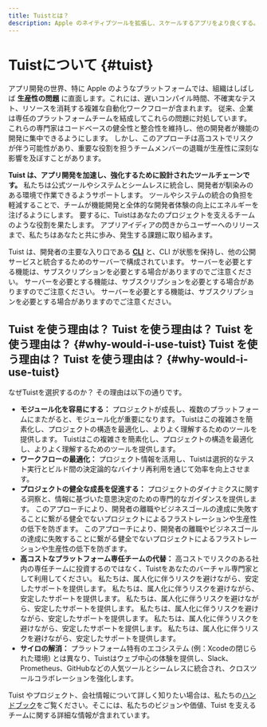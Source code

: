 ```yaml
---
title: Tuistとは？
description: Apple のネイティブツールを拡張し、スケールするアプリをより良くする。
---
```


# Tuistについて {#tuist}

アプリ開発の世界、特に Apple のようなプラットフォームでは、組織はしばしば **生産性の問題** に直面します。これには、遅いコンパイル時間、不確実なテスト、リソースを消耗する複雑な自動化ワークフローが含まれます。 従来、企業は専任のプラットフォームチームを結成してこれらの問題に対処しています。 これらの専門家はコードベースの健全性と整合性を維持し、他の開発者が機能の開発に集中できるようにします。 しかし、このアプローチは高コストでリスクが伴う可能性があり、重要な役割を担うチームメンバーの退職が生産性に深刻な影響を及ぼすことがあります。

**Tuist は、アプリ開発を加速し、強化するために設計されたツールチェーンです。** 私たちは公式ツールやシステムとシームレスに統合し、開発者が馴染みのある環境で作業できるようサポートします。 ツールやシステムの統合の負担を軽減することで、チームが機能開発と全体的な開発者体験の向上にエネルギーを注げるようにします。 要するに、Tuistはあなたのプロジェクトを支えるチームのような役割を果たします。 アプリアイディアの閃きからユーザーへのリリースまで、私たちはあなたと共に歩み、発生する課題に取り組みます。

Tuist は、開発者の主要な入り口である **[CLI](https://github.com/tuist/tuist)** と、CLI が状態を保持し、他の公開サービスと統合するためのサーバーで構成されています。 サーバーを必要とする機能は、サブスクリプションを必要とする場合がありますのでご注意ください。 サーバーを必要とする機能は、サブスクリプションを必要とする場合がありますのでご注意ください。 サーバーを必要とする機能は、サブスクリプションを必要とする場合がありますのでご注意ください。

## Tuist を使う理由は？ Tuist を使う理由は？ Tuist を使う理由は？ {#why-would-i-use-tuist} Tuist を使う理由は？ Tuist を使う理由は？ {#why-would-i-use-tuist}

なぜTuistを選択するのか？ その理由は以下の通りです。

- **モジュール化を容易にする：** プロジェクトが成長し、複数のプラットフォームにまたがると、モジュール化が重要になります。 Tuistはこの複雑さを簡素化し、プロジェクトの構造を最適化し、よりよく理解するためのツールを提供します。 Tuistはこの複雑さを簡素化し、プロジェクトの構造を最適化し、よりよく理解するためのツールを提供します。
- **ワークフローの最適化：** プロジェクト情報を活用し、Tuistは選択的なテスト実行とビルド間の決定論的なバイナリ再利用を通じて効率を向上させます。
- **プロジェクトの健全な成長を促進する：** プロジェクトのダイナミクスに関する洞察と、情報に基づいた意思決定のための専門的なガイダンスを提供します。 このアプローチにより、開発者の離職やビジネスゴールの達成に失敗することに繋がる健全でないプロジェクトによるフラストレーションや生産性の低下を防ぎます。 このアプローチにより、開発者の離職やビジネスゴールの達成に失敗することに繋がる健全でないプロジェクトによるフラストレーションや生産性の低下を防ぎます。
- **高コストなプラットフォーム専任チームの代替：** 高コストでリスクのある社内の専任チームに投資するのではなく、Tuistをあなたのバーチャル専門家として利用してください。 私たちは、属人化に伴うリスクを避けながら、安定したサポートを提供します。 私たちは、属人化に伴うリスクを避けながら、安定したサポートを提供します。 私たちは、属人化に伴うリスクを避けながら、安定したサポートを提供します。 私たちは、属人化に伴うリスクを避けながら、安定したサポートを提供します。 私たちは、属人化に伴うリスクを避けながら、安定したサポートを提供します。 私たちは、属人化に伴うリスクを避けながら、安定したサポートを提供します。
- **サイロの解消：** プラットフォーム特有のエコシステム (例：Xcodeの閉じられた環境) とは異なり、Tuistはウェブ中心の体験を提供し、Slack、Prometheus、GitHubなどの人気ツールとシームレスに統合され、クロスツールコラボレーションを強化します。

Tuist やプロジェクト、会社情報について詳しく知りたい場合は、私たちの[ハンドブック](https://handbook.tuist.io/)をご覧ください。そこには、私たちのビジョンや価値、Tuist を支えるチームに関する詳細な情報が含まれています。
